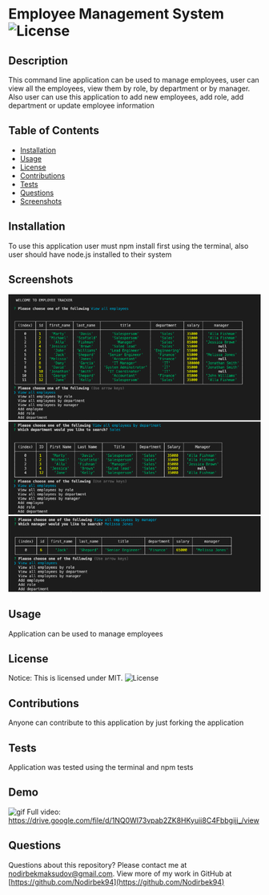 # Employee Management System ![License](https://img.shields.io/static/v1?label=MIT&message=license&color=red)

## Description
This command line application can be used to manage employees, user can view all the employees, view them by role, by department or by manager. Also user can use this application to add new employees, add role, add department or update employee information


## Table of Contents
* [Installation](#installation)
* [Usage](#usage)
* [License](#license)
* [Contributions](#contributions)
* [Tests](#tests)
* [Questions](#questions)
* [Screenshots](#screenshots)

## Installation
To use this application user must npm install first using the terminal, also user should have node.js installed to their system

## Screenshots
<img src="./assests/Screen%20Shot%202020-10-06%20at%207.46.17%20PM.png">
<img src="./assests/Screen%20Shot%202020-10-06%20at%207.46.45%20PM.png">
<img src="./assests/Screen%20Shot%202020-10-06%20at%207.47.24%20PM.png">

## Usage
Application can be used to manage employees


## License
Notice: This is licensed under MIT.
![License](https://img.shields.io/static/v1?label=MIT&message=license&color=red)


## Contributions
Anyone can contribute to this application by just forking the application


## Tests
Application was tested using the terminal and npm tests

## Demo
![gif](./assests/Untitled_%20Oct%206,%202020%207_05%20PM.gif)
Full video: https://drive.google.com/file/d/1NQ0WI73vpab2ZK8HKyuii8C4Fbbgijj_/view



## Questions
Questions about this repository? Please contact me at [nodirbekmaksudov@gmail.com](mailto:nodirbekmaksudov@gmail.com). View more of my work in GitHub at [https://github.com/Nodirbek94](https://github.com/Nodirbek94) 

